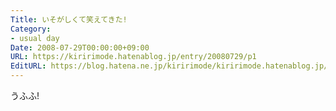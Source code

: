 ```yaml
---
Title: いそがしくて笑えてきた!
Category:
- usual day
Date: 2008-07-29T00:00:00+09:00
URL: https://kiririmode.hatenablog.jp/entry/20080729/p1
EditURL: https://blog.hatena.ne.jp/kiririmode/kiririmode.hatenablog.jp/atom/entry/8454420450078214538
---
```



うふふ!
